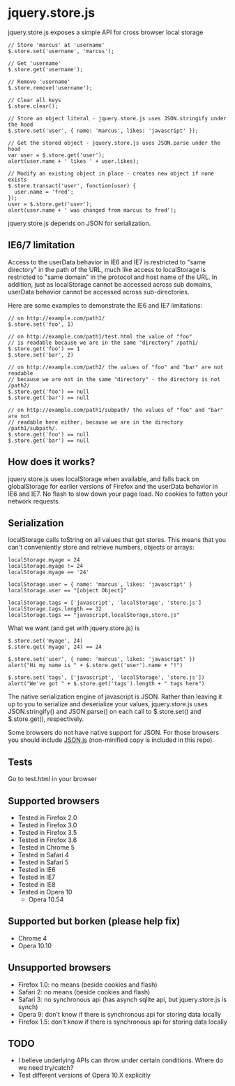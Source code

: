 jquery.store.js
========

jquery.store.js exposes a simple API for cross browser local storage

	// Store 'marcus' at 'username'
	$.store.set('username', 'marcus');
	
	// Get 'username'
	$.store.get('username');
	
	// Remove 'username'
	$.store.remove('username');
	
	// Clear all keys
	$.store.clear();
	
	// Store an object literal - jquery.store.js uses JSON.stringify under the hood
	$.store.set('user', { name: 'marcus', likes: 'javascript' });
	
	// Get the stored object - jquery.store.js uses JSON.parse under the hood
	var user = $.store.get('user');
	alert(user.name + ' likes ' + user.likes);
  
	// Modify an existing object in place - creates new object if none exists
	$.store.transact('user', function(user) {
	  user.name = 'fred';
	});
	user = $.store.get('user');
	alert(user.name + ' was changed from marcus to fred');

jquery.store.js depends on JSON for serialization.

IE6/7 limitation
----------------
Access to the userData behavior in IE6 and IE7 is restricted to "same directory" in the path of the URL, much like access to localStorage is restricted to "same domain" in the protocol and host name of the URL. In addition, just as localStorage cannot be accessed across sub domains, userData behavior cannot be accessed across sub-directories.

Here are some examples to demonstrate the IE6 and IE7 limitations:

	// on http://example.com/path1/
	$.store.set('foo', 1)
	
	// on http://example.com/path1/test.html the value of "foo"
	// is readable because we are in the same "directory" /path1/
	$.store.get('foo') == 1
	$.store.set('bar', 2)
	
	// on http://example.com/path2/ the values of "foo" and "bar" are not readable
	// because we are not in the same "directory" - the directory is not /path2/
	$.store.get('foo') == null
	$.store.get('bar') == null

	// on http://example.com/path1/subpath/ the values of "foo" and "bar" are not
	// readable here either, because we are in the directory /path1/subpath/.
	$.store.get('foo') == null
	$.store.get('bar') == null

How does it works?
------------------
jquery.store.js uses localStorage when available, and falls back on globalStorage for earlier versions of Firefox and the userData behavior in IE6 and IE7.
No flash to slow down your page load. No cookies to fatten your network requests.

Serialization
-------------
localStorage calls toString on all values that get stores. This means that you can't conveniently store and retrieve numbers, objects or arrays:

	localStorage.myage = 24
	localStorage.myage != 24
	localStorage.myage == '24'
	
	localStorage.user = { name: 'marcus', likes: 'javascript' }
	localStorage.user == "[object Object]"
	
	localStorage.tags = ['javascript', 'localStorage', 'store.js']
	localStorage.tags.length == 32
	localStorage.tags == "javascript,localStorage,store.js"

What we want (and get with jquery.store.js) is

	$.store.set('myage', 24)
	$.store.get('myage', 24) == 24
	
	$.store.set('user', { name: 'marcus', likes: 'javascript' })
	alert("Hi my name is " + $.store.get('user').name + "!")
	
	$.store.set('tags', ['javascript', 'localStorage', 'store.js'])
	alert("We've got " + $.store.get('tags').length + " tags here")

The native serialization engine of javascript is JSON. Rather than leaving it up to you to serialize and deserialize your values, jquery.store.js uses JSON.stringify() and JSON.parse() on each call to $.store.set() and $.store.get(), respectively.

Some browsers do not have native support for JSON. For those browsers you should include [JSON.js] (non-minified copy is included in this repo).

Tests
-----
Go to test.html in your browser

Supported browsers
------------------
 - Tested in Firefox 2.0
 - Tested in Firefox 3.0
 - Tested in Firefox 3.5
 - Tested in Firefox 3.6
 - Tested in Chrome 5
 - Tested in Safari 4
 - Tested in Safari 5
 - Tested in IE6
 - Tested in IE7
 - Tested in IE8
 - Tested in Opera 10
   - Opera 10.54

Supported but borken (please help fix)
--------------------------------------
 - Chrome 4
 - Opera 10.10

Unsupported browsers
-------------------
 - Firefox 1.0: no means (beside cookies and flash)
 - Safari 2: no means (beside cookies and flash)
 - Safari 3: no synchronous api (has asynch sqlite api, but jquery.store.js is synch)
 - Opera 9: don't know if there is synchronous api for storing data locally
 - Firefox 1.5: don't know if there is synchronous api for storing data locally

TODO
----
 - I believe underlying APIs can throw under certain conditions. Where do we need try/catch?
 - Test different versions of Opera 10.X explicitly


  [JSON.js]: http://www.json.org/json2.js